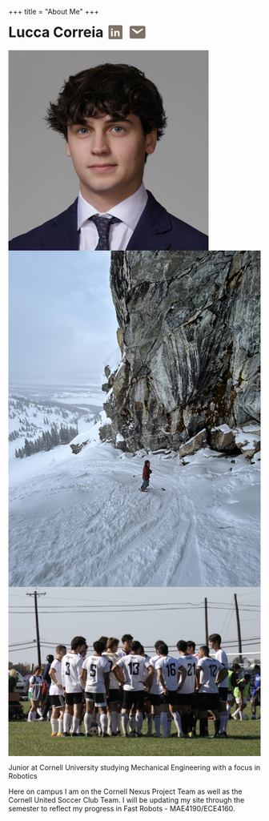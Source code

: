 +++
title = "About Me"
+++

<div style="display: flex; align-items: center;">
  <h1 style="margin: 0;">Lucca Correia</h1>
  
  <a href="https://www.linkedin.com/in/luccaec/" target="_blank" style="margin-left: 10px;">
    <svg xmlns="http://www.w3.org/2000/svg" width="28" height="28" viewBox="0 0 32 32" fill="#7f7165" style="vertical-align: middle;">
      <path d="M29.637 0H2.363C1.057 0 0 1.057 0 2.363v27.274C0 30.944 1.057 32 2.363 32h27.274c1.305 0 2.363-1.056 2.363-2.363V2.363C32 1.057 30.944 0 29.637 0zM9.764 25.452H5.86V12.763h3.904v12.689zM7.812 11.265c-1.186 0-2.147-.951-2.147-2.12 0-1.171.961-2.122 2.147-2.122 1.171 0 2.12.951 2.12 2.122 0 1.169-.949 2.12-2.12 2.12zm17.679 14.187h-3.902v-6.293c0-1.497-.026-3.418-2.074-3.418-2.078 0-2.397 1.617-2.397 3.288v6.423h-3.903v-12.689h3.744v1.728h.05c.522-.981 1.798-2.015 3.698-2.015 3.957 0 4.684 2.604 4.684 5.98v6.996z"/>
    </svg>
  </a>

  <a href="mailto:lec254@cornell.edu" target="_blank" style="margin-left: 10px;">
    <svg xmlns="http://www.w3.org/2000/svg" width="40" height="38" viewBox="0 0 24 24" fill="#7f7165" style="vertical-align: middle;">
      <path d="M20 4H4C2.895 4 2 4.895 2 6v12c0 1.105.895 2 2 2h16c1.105 0 2-.895 2-2V6c0-1.105-.895-2-2-2zm-1.35 4.693l-5.823 4.506a2 2 0 0 1-2.654 0L5.35 8.693a.75.75 0 0 1 .9-1.186L12 11l5.75-3.493a.75.75 0 1 1 .9 1.186z"/>
    </svg>
  </a>
</div>

<br />

<img src="/ProfilePicture.jpg#no-hover#start" alt="Profile Picture" style="display:block;">

<img src="/Jackson.jpeg#no-hover#start" alt="Ski" style="display:block;">

<img src="/TeamPic.png#no-hover#start" alt="Team Picture" style="display:block;">

<div style="clear: both;"></div> <!-- This ensures content below the images is cleared of float or flex constraints. -->

<p>Junior at Cornell University studying Mechanical Engineering with a focus in Robotics</p>

<p>Here on campus I am on the Cornell Nexus Project Team as well as the Cornell United Soccer Club Team. I will be updating my site through the semester to reflect my progress in Fast Robots - MAE4190/ECE4160.</p>


